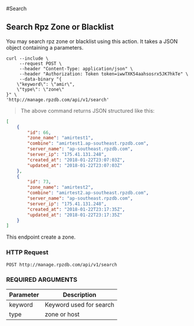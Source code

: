 #Search

## Search Rpz Zone or Blacklist

You may search rpz zone or blacklist using this action. It takes a JSON object containing a parameters.

```shell
curl --include \
     --request POST \
     --header "Content-Type: application/json" \
     --header "Authorization: Token token=iwwTXK54aahsosrx5JK7hkTe" \
     --data-binary "{
    \"keyword\": \"amir\",
    \"type\": \"zone\"
}" \
'http://manage.rpzdb.com/api/v1/search'
```

> The above command returns JSON structured like this:

```json
[
    {
        "id": 66,
        "zone_name": "amirtest1",
        "combine": "amirtest1.ap-southeast.rpzdb.com",
        "server_name": "ap-southeast.rpzdb.com",
        "server_ip": "175.41.131.248",
        "created_at": "2018-01-22T23:07:03Z",
        "updated_at": "2018-01-22T23:07:03Z"
    },
    {
        "id": 73,
        "zone_name": "amirtest2",
        "combine": "amirtest2.ap-southeast.rpzdb.com",
        "server_name": "ap-southeast.rpzdb.com",
        "server_ip": "175.41.131.248",
        "created_at": "2018-01-22T23:17:35Z",
        "updated_at": "2018-01-22T23:17:35Z"
    }
]
```

This endpoint create a zone.

### HTTP Request

`POST http://manage.rpzdb.com/api/v1/search`

### REQUIRED ARGUMENTS

Parameter | Description
--------- | -----------
keyword | Keyword used for search
type | zone or host



